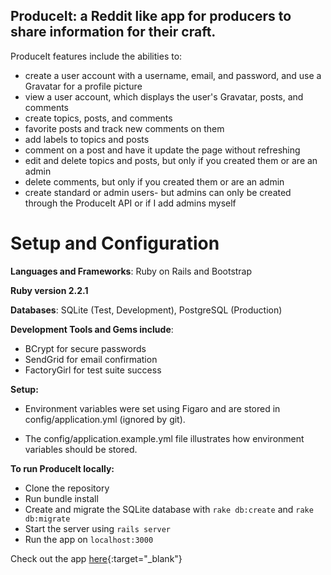 ## ProduceIt: a Reddit like app for producers to share information for their craft.

  ProduceIt features include the abilities to:

  * create a user account with a username, email, and password, and use a Gravatar for a profile picture
  * view a user account, which displays the user's Gravatar, posts, and comments
  * create topics, posts, and comments
  * favorite posts and track new comments on them
  * add labels to topics and posts
  * comment on a post and have it update the page without refreshing
  * edit and delete topics and posts, but only if you created them or are an admin
  * delete comments, but only if you created them or are an admin
  * create standard or admin users- but admins can only be created through the ProduceIt API or if I add admins myself


  # Setup and Configuration

  **Languages and Frameworks**: Ruby on Rails and Bootstrap

  **Ruby version 2.2.1**

  **Databases**: SQLite (Test, Development), PostgreSQL (Production)

  **Development Tools and Gems include**:

  + BCrypt for secure passwords
  + SendGrid for email confirmation
  + FactoryGirl for test suite success

  **Setup:**

  + Environment variables were set using Figaro and are stored in config/application.yml (ignored by git).

  + The config/application.example.yml file illustrates how environment variables should be stored.

  **To run ProduceIt locally:**

  + Clone the repository
  + Run bundle install
  + Create and migrate the SQLite database with `rake db:create` and `rake db:migrate`
  + Start the server using `rails server`
  + Run the app on `localhost:3000`

  Check out the app  [here](https://damp-beach-88736.herokuapp.com/ ){:target="_blank"}
